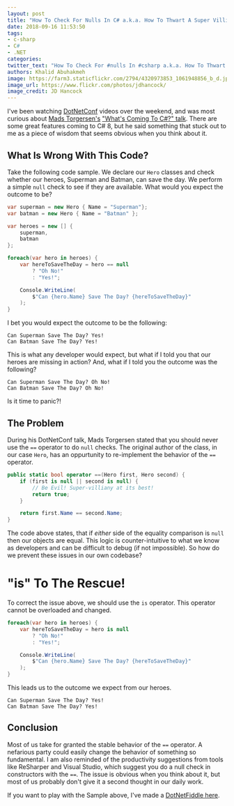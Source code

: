 ```yaml
---
layout: post
title: "How To Check For Nulls In C# a.k.a. How To Thwart A Super Villian"
date: 2018-09-16 11:53:50
tags:
- c-sharp
- C#
- .NET
categories:
twitter_text: "How To Check For #nulls In #csharp a.k.a. How To Thwart A Super Villian @dotnet #dotnetconf #dotnet #null"
authors: Khalid Abuhakmeh
image: https://farm3.staticflickr.com/2794/4320973853_1061948856_b_d.jpg
image_url: https://www.flickr.com/photos/jdhancock/
image_credit: JD Hancock
---
```


I've been watching [DotNetConf][dotnetconf] videos over the weekend, and was most curious about [Mads Torgersen's][mads] ["What's Coming To C#?" talk][mads-talk]. There are some great features coming to C# 8, but he said something that stuck out to me as a piece of wisdom that seems obvious when you think about it.

## What Is Wrong With This Code?

Take the following code sample. We declare our `Hero` classes and check whether our heroes, Superman and Batman, can save the day. We perform a simple `null` check to see if they are available. What would you expect the outcome to be?

```csharp
var superman = new Hero { Name = "Superman"};
var batman = new Hero { Name = "Batman" };

var heroes = new [] {
    superman,
    batman
};

foreach(var hero in heroes) {
    var hereToSaveTheDay = hero == null
        ? "Oh No!"
        : "Yes!";

    Console.WriteLine(
        $"Can {hero.Name} Save The Day? {hereToSaveTheDay}"
    );
}
```

I bet you would expect the outcome to be the following:

```console
Can Superman Save The Day? Yes!
Can Batman Save The Day? Yes!
```

This is what any developer would expect, but what if I told you that our heroes are missing in action? And, what if I told you the outcome was the following?

```console
Can Superman Save The Day? Oh No!
Can Batman Save The Day? Oh No!
```

Is it time to panic?!

## The Problem

During his DotNetConf talk, Mads Torgersen stated that you should never use the `==` operator to do `null` checks. The original author of the class, in our case `Hero`, has an oppurtunity to re-implement the behavior of the `==` operator.

```csharp
public static bool operator ==(Hero first, Hero second) {
    if (first is null || second is null) {
        // Be Evil! Super-villiany at its best!
        return true;
    }

    return first.Name == second.Name;
}
```

The code above states, that if *either* side of the equality comparison is `null` then our objects are equal. This logic is counter-intuitive to what we know as developers and can be difficult to debug (if not impossible). So how do we prevent these issues in our own codebase?

# "is" To The Rescue!

To correct the issue above, we should use the `is` operator. This operator cannot be overloaded and changed.

```csharp
foreach(var hero in heroes) {
    var hereToSaveTheDay = hero is null
        ? "Oh No!"
        : "Yes!";

    Console.WriteLine(
        $"Can {hero.Name} Save The Day? {hereToSaveTheDay}"
    );
}
```

This leads us to the outcome we expect from our heroes.

```console
Can Superman Save The Day? Yes!
Can Batman Save The Day? Yes!
```

## Conclusion

Most of us take for granted the stable behavior of the `==` operator. A nefarious party could easily change the behavior of something so fundamental. I am also reminded of the productivity suggestions from tools like ReSharper and Visual Studio, which suggest you do a null check in constructors with the `==`. The issue is obvious when you think about it, but most of us probably don't give it a second thought in our daily work.

If you want to play with the Sample above, I've made a [DotNetFiddle here][dotnetfiddle].

[mads]: https://twitter.com/MadsTorgersen
[mads-talk]: https://channel9.msdn.com/Events/dotnetConf/2018/S103
[dotnetconf]: https://www.dotnetconf.net
[dotnetfiddle]: https://dotnetfiddle.net/eog3gB